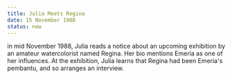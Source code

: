 ```yaml
---
title: Julia Meets Regina
date: 15 November 1988 
status: new
---
```


in mid November 1988, Julia reads a notice about an upcoming exhibition
by an amateur watercolorist named Regina. Her bio mentions Emeria as one
of her influences. At the exhibition, Julia learns that Regina had been
Emeria's pembantu, and so arranges an interview.
